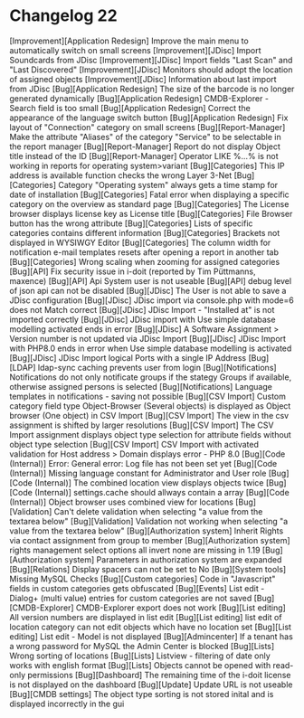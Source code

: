 # Changelog 22

[Improvement][Application Redesign] Improve the main menu to automatically switch on small screens
[Improvement][JDisc]                Import Soundcards from JDisc
[Improvement][JDisc]                Import fields "Last Scan" and "Last Discovered"
[Improvement][JDisc]                Monitors should adopt the location of assigned objects
[Improvement][JDisc]                Information about last import from JDisc
[Bug][Application Redesign]         The size of the barcode is no longer generated dynamically
[Bug][Application Redesign]         CMDB-Explorer - Search field is too small
[Bug][Application Redesign]         Correct the appearance of the language switch button
[Bug][Application Redesign]         Fix layout of "Connection" category on small screens
[Bug][Report-Manager]               Make the attribute "Aliases" of the category "Service" to be selectable in the report manager
[Bug][Report-Manager]               Report do not display Object title instead of the ID
[Bug][Report-Manager]               Operator LIKE %...% is not working in reports for operating system>variant
[Bug][Categories]                   This IP address is available function checks the wrong Layer 3-Net
[Bug][Categories]                   Category "Operating system" always gets a time stamp for date of installation
[Bug][Categories]                   Fatal error when displaying a specific category on the overview as standard page
[Bug][Categories]                   The License browser displays license key as License title
[Bug][Categories]                   File Browser button has the wrong attribute
[Bug][Categories]                   Lists of specific categories contains different information
[Bug][Categories]                   Brackets not displayed in WYSIWGY Editor
[Bug][Categories]                   The column width for notification e-mail templates resets after opening a report in another tab
[Bug][Categories]                   Wrong scaling when zooming for assigned categories
[Bug][API]                          Fix security issue in i-doit (reported by Tim Püttmanns, maxence)
[Bug][API]                          Api System user is not useable
[Bug][API]                          debug level of json api can not be disabled
[Bug][JDisc]                        The User is not able to save a JDisc configuration
[Bug][JDisc]                        JDisc import via console.php with mode=6 does not Match correct
[Bug][JDisc]                        JDisc Import - "Installed at" is not imported correctly
[Bug][JDisc]                        JDisc import with Use simple database modelling activated ends in error
[Bug][JDisc]                        A  Software Assignment > Version number is not updated via JDisc Import
[Bug][JDisc]                        JDisc Import with PHP8.0 ends in error when Use simple database modelling is activated
[Bug][JDisc]                        JDisc Import logical Ports with a single IP Address
[Bug][LDAP]                         ldap-sync caching prevents user from login
[Bug][Notifications]                Notifications do not only notificate groups if the stategy Groups if available, otherwise assigned persons is selected
[Bug][Notifications]                Language templates in notifications - saving not possible
[Bug][CSV Import]                   Custom category field  type Object-Browser (Several objects) is displayed as Object browser (One object) in CSV Import
[Bug][CSV Import]                   The view in the csv assignment is shifted by larger resolutions
[Bug][CSV Import]                   The CSV Import assignment displays object type selection for attribute fields without object type selection
[Bug][CSV Import]                   CSV Import with activated validation for Host address > Domain displays error - PHP 8.0
[Bug][Code (Internal)]              Error: General error: Log file has not been set yet
[Bug][Code (Internal)]              Missing language constant for Administrator and User role
[Bug][Code (Internal)]              The combined location view displays objects twice
[Bug][Code (Internal)]              settings.cache should allways contain a array
[Bug][Code (Internal)]              Object browser uses combined view for locations
[Bug][Validation]                   Can't delete validation when selecting "a value from the textarea below"
[Bug][Validation]                   Validation not working when selecting "a value from the textarea below"
[Bug][Authorization system]         Inherit Rights via contact assignment from group to member
[Bug][Authorization system]         rights management select options all invert none are missing in 1.19
[Bug][Authorization system]         Parameters in authorization system are expanded
[Bug][Relations]                    Display spacers can not be set to No
[Bug][System tools]                 Missing MySQL Checks
[Bug][Custom categories]            Code in "Javascript" fields in custom categories gets obfuscated
[Bug][Events]                       List edit - Dialog+ (multi value) entries for custom categories are not saved
[Bug][CMDB-Explorer]                CMDB-Explorer export does not work
[Bug][List editing]                 All version numbers are displayed in list edit
[Bug][List editing]                 list edit of location category can not edit objects which have no location set
[Bug][List editing]                 List edit - Model is not displayed
[Bug][Admincenter]                  If a tenant has a wrong password for MySQL the Admin Center is blocked
[Bug][Lists]                        Wrong sorting of locations
[Bug][Lists]                        Listview - filtering of date only works with english format
[Bug][Lists]                        Objects cannot be opened with read-only permissions
[Bug][Dashboard]                    The remaining time of the i-doit license is not displayed on the dashboard
[Bug][Update]                       Update URL is not useable
[Bug][CMDB settings]                The object type sorting is not stored inital and is displayed incorrectly in the gui
